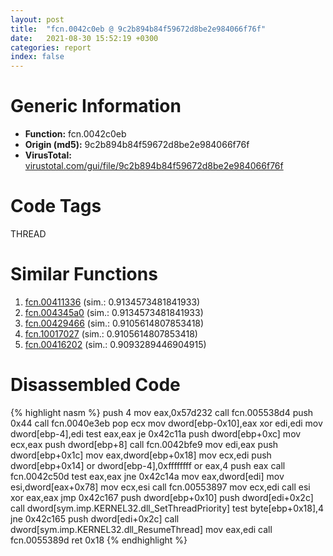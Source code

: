 ```yaml
---
layout: post
title:  "fcn.0042c0eb @ 9c2b894b84f59672d8be2e984066f76f"
date:   2021-08-30 15:52:19 +0300
categories: report
index: false
---
```


# Generic Information
- **Function:** fcn.0042c0eb
- **Origin (md5):** 9c2b894b84f59672d8be2e984066f76f
- **VirusTotal:** [virustotal.com/gui/file/9c2b894b84f59672d8be2e984066f76f][virustotal_ref]

# Code Tags
<span class="tag" id="THREAD">THREAD</span>


# Similar Functions

1. [fcn.00411336][similar_1_ref] (sim.: 0.9134573481841933)
2. [fcn.004345a0][similar_2_ref] (sim.: 0.9134573481841933)
3. [fcn.00429466][similar_3_ref] (sim.: 0.9105614807853418)
4. [fcn.10017027][similar_4_ref] (sim.: 0.9105614807853418)
5. [fcn.00416202][similar_5_ref] (sim.: 0.9093289446904915)


# Disassembled Code

{% highlight nasm %}
push 4
mov eax,0x57d232
call fcn.005538d4
push 0x44
call fcn.0040e3eb
pop ecx
mov dword[ebp-0x10],eax
xor edi,edi
mov dword[ebp-4],edi
test eax,eax
je 0x42c11a
push dword[ebp+0xc]
mov ecx,eax
push dword[ebp+8]
call fcn.0042bfe9
mov edi,eax
push dword[ebp+0x1c]
mov eax,dword[ebp+0x18]
mov ecx,edi
push dword[ebp+0x14]
or dword[ebp-4],0xffffffff
or eax,4
push eax
call fcn.0042c50d
test eax,eax
jne 0x42c14a
mov eax,dword[edi]
mov esi,dword[eax+0x78]
mov ecx,esi
call fcn.00553897
mov ecx,edi
call esi
xor eax,eax
jmp 0x42c167
push dword[ebp+0x10]
push dword[edi+0x2c]
call dword[sym.imp.KERNEL32.dll_SetThreadPriority]
test byte[ebp+0x18],4
jne 0x42c165
push dword[edi+0x2c]
call dword[sym.imp.KERNEL32.dll_ResumeThread]
mov eax,edi
call fcn.0055389d
ret 0x18
{% endhighlight %}


[similar_1_ref]: /report/fcn.00411336@7b00dd8f2abf54a73bfb09681334ff78
[similar_2_ref]: /report/fcn.004345a0@44e1ffcf4e71f4505c09d520fd75f1e4
[similar_3_ref]: /report/fcn.00429466@7b00dd8f2abf54a73bfb09681334ff78
[similar_4_ref]: /report/fcn.10017027@481b545f5c18f2fce1caac67ddc419e8
[similar_5_ref]: /report/fcn.00416202@a1c6b07868a0eea8f4ee5a872aa71909
[virustotal_ref]: https://www.virustotal.com/gui/file/9c2b894b84f59672d8be2e984066f76f